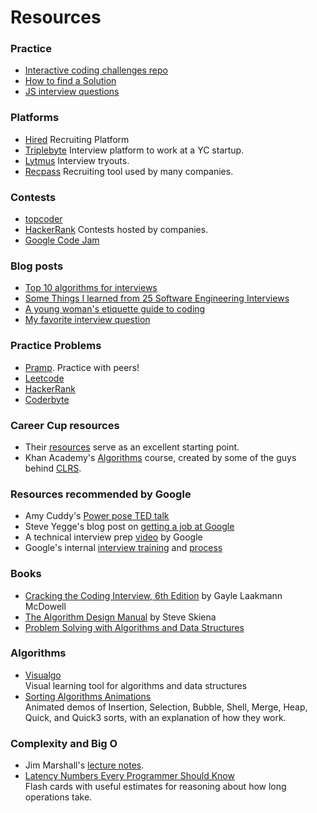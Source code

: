 # Resources

### Practice

- [Interactive coding challenges repo](https://github.com/donnemartin/interactive-coding-challenges#arrays-and-strings)
- [How to find a Solution](https://www.topcoder.com/community/data-science/data-science-tutorials/how-to-find-a-solution/)
- [JS interview questions](http://www.thatjsdude.com/interview/js1.html)

### Platforms

- [Hired](https://hired.com/) 
  Recruiting Platform
- [Triplebyte](https://triplebyte.com/) 
  Interview platform to work at a YC startup.
- [Lytmus](https://www.lytmus.io/757#current-showcase) 
  Interview tryouts.
- [Recpass](https://recpass.com/discover) 
  Recruiting tool used by many companies.

### Contests

- [topcoder](https://www.topcoder.com/)
- [HackerRank](https://www.hackerrank.com/) 
  Contests hosted by companies.
- [Google Code Jam](https://code.google.com/codejam) 

### Blog posts

- [Top 10 algorithms for interviews](http://www.programcreek.com/2012/11/top-10-algorithms-for-coding-interview/)
- [Some Things I learned from 25 Software Engineering Interviews](http://hiimmelissa.me/?p=21)
- [A young woman's etiquette guide to coding](http://www.thecodingspace.com/blog/a-young-womans-etiquette-guide-to-coding)
- [My favorite interview question](https://www.nczonline.net/blog/2015/09/my-favorite-interview-question/)

### Practice Problems

- [Pramp](https://pramp.com/). Practice with peers!
- [Leetcode](https://leetcode.com/)
- [HackerRank](https://www.hackerrank.com/)
- [Coderbyte](http://coderbyte.com/)

### Career Cup resources

- Their [resources](http://www.crackingthecodinginterview.com/resources.html) serve as an excellent starting point.
- Khan Academy's [Algorithms](https://www.khanacademy.org/computing/computer-science/algorithms) course, created by some of the guys behind [CLRS](https://en.wikipedia.org/wiki/Introduction_to_Algorithms).

### Resources recommended by Google

- Amy Cuddy's [Power pose TED talk](https://www.youtube.com/watch?v=Ks-_Mh1QhMc)
- Steve Yegge's blog post on [getting a job at Google](http://steve-yegge.blogspot.com/2008/03/get-that-job-at-google.html)
- A technical interview prep [video](https://www.youtube.com/watch?v=oWbUtlUhwa8) by Google
- Google's internal [interview training](https://rework.withgoogle.com/guides/hiring-train-your-interviewers/steps/introduction/) and [process](https://rework.withgoogle.com/guides/hiring-use-structured-interviewing/steps/introduction/)

### Books

- [Cracking the Coding Interview, 6th Edition](http://www.amazon.com/gp/product/0984782850/ref=pd_lpo_sbs_dp_ss_1?pf_rd_p=1944687542&pf_rd_s=lpo-top-stripe-1&pf_rd_t=201&pf_rd_i=098478280X&pf_rd_m=ATVPDKIKX0DER&pf_rd_r=14F82PF6XC8QQHBMWB71) by Gayle Laakmann McDowell 
- [The Algorithm Design Manual](http://www.algorist.com/) by Steve Skiena
- [Problem Solving with Algorithms and Data Structures](http://interactivepython.org/runestone/static/pythonds/index.html)

### Algorithms

- [Visualgo](http://visualgo.net/)  
  Visual learning tool for algorithms and data structures
- [Sorting Algorithms Animations](http://www.sorting-algorithms.com/)  
   Animated demos of Insertion, Selection, Bubble, Shell, Merge, Heap, Quick, and Quick3 sorts, with an explanation of how they work.

### Complexity and Big O

- Jim Marshall's [lecture notes](http://science.slc.edu/~jmarshall/courses/2002/spring/cs50/BigO/).
- [Latency Numbers Every Programmer Should Know](https://quizlet.com/91957128/latency-numbers-every-programmer-should-know-flash-cards/)  
  Flash cards with useful estimates for reasoning about how long operations take. 


